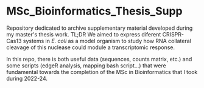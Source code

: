 # MSc_Bioinformatics_Thesis_Supp
Repository dedicated to archive supplementary material developed during my master's thesis work. TL;DR We aimed to express diferent CRISPR-Cas13 systems in *E. coli* as a model organism to study how RNA collateral cleavage of this nuclease could module a transcriptomic response.

In this repo, there is both useful data (sequences, counts matrix, etc.) and some scripts (edgeR analysis, mapping bash script...) that were fundamental towards the completion of the MSc in Bioinformatics that I took during 2022-24.

